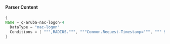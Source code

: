 #### Parser Content
```Java
{
Name = q-aruba-nac-logon-4
  DataType = "nac-logon"
  Conditions = [ """,RADIUS.""", """Common.Request-Timestamp=""", """ Session """ ]
}
```